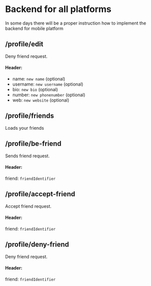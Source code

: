 # Backend for all platforms

In some days there will be a proper instruction how to implement the backend for mobile platform

## /profile/edit
Deny friend request.
#### Header:
- name: `new name` (optional)
- username: `new username` (optional)
- bio: `new bio` (optional)
- number: `new phonenumber` (optional)
- web: `new website` (optional)

## /profile/friends
Loads your friends

## /profile/be-friend
Sends friend request.
#### Header:
friend: `friendIdentifier`

## /profile/accept-friend
Accept friend request.
#### Header:
friend: `friendIdentifier`

## /profile/deny-friend
Deny friend request.
#### Header:
friend: `friendIdentifier`